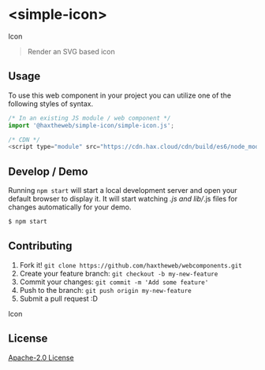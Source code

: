 # &lt;simple-icon&gt;

Icon
> Render an SVG based icon

## Usage
To use this web component in your project you can utilize one of the following styles of syntax.

```js
/* In an existing JS module / web component */
import '@haxtheweb/simple-icon/simple-icon.js';

/* CDN */
<script type="module" src="https://cdn.hax.cloud/cdn/build/es6/node_modules/@haxtheweb/simple-icon/simple-icon.js"></script>
```

## Develop / Demo
Running `npm start` will start a local development server and open your default browser to display it. It will start watching *.js and lib/*.js files for changes automatically for your demo.
```bash
$ npm start
```


## Contributing

1. Fork it! `git clone https://github.com/haxtheweb/webcomponents.git`
2. Create your feature branch: `git checkout -b my-new-feature`
3. Commit your changes: `git commit -m 'Add some feature'`
4. Push to the branch: `git push origin my-new-feature`
5. Submit a pull request :D

Icon

## License
[Apache-2.0 License](http://opensource.org/licenses/Apache-2.0)